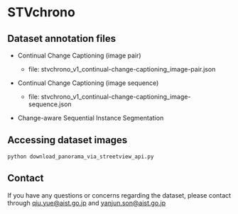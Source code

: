 # STVchrono

## Dataset annotation files

- Continual Change Captioning (image pair)
  
  - file: stvchrono_v1_continual-change-captioning_image-pair.json

- Continual Change Captioning (image sequence)

  - file: stvchrono_v1_continual-change-captioning_image-sequence.json

- Change-aware Sequential Instance Segmentation 

## Accessing dataset images

```
python download_panorama_via_streetview_api.py
```

## Contact
If you have any questions or concerns regarding the dataset, please contact through qiu.yue@aist.go.jp and yanjun.son@aist.go.jp
